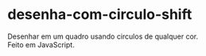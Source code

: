 # desenha-com-circulo-shift
Desenhar em um quadro usando circulos de qualquer cor.<br>
Feito em JavaScript.
